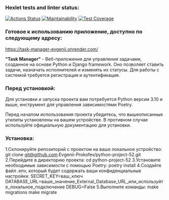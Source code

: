 ### Hexlet tests and linter status:
[![Actions Status](https://github.com/Evgenii-Prokofev/python-project-52/actions/workflows/hexlet-check.yml/badge.svg)](https://github.com/Evgenii-Prokofev/python-project-52/actions)
[![Maintainability](https://api.codeclimate.com/v1/badges/43174731d535a701fa51/maintainability)](https://codeclimate.com/github/Evgenii-Prokofev/python-project-52/maintainability)
[![Test Coverage](https://api.codeclimate.com/v1/badges/43174731d535a701fa51/test_coverage)](https://codeclimate.com/github/Evgenii-Prokofev/python-project-52/test_coverage)
### Готовое к использованию приложение, доступно по следующему адресу:
https://task-manager-evgenii.onrender.com/

**"Task Manager"** - Веб-приложение для управления задачами, созданное на основе Python и Django framework. Оно позволяет ставить задачи, назначать исполнителей и изменять их статусы. Для работы с системой требуется регистрация и аутентификация.
### Перед установкой:
Для установки и запуска проекта вам потребуется Python версии 3.10 и выше, инструмент для управления зависимостями Poetry.

Перед началом использования проекта убедитесь, что вышеописанные утилиты установлены на вашем устройстве. В противном случае используйте официальную документацию для установки.
### Установка:
1.Склонируйте репозиторий с проектом на ваше локальное устройство:
git clone git@github.com:Evgenii-Prokofev/python-project-52.git
2.Перейдите в директорию проекта:
cd python-project-52
3.Установите необходимые зависимости с помощью Poetry:
poetry install
4.Создайте файл .env, который будет содержать ваши конфиденциальные настройки:
SECRET_KEY=ваш_ключ
DATABASE_URL=ваше_значение_External_Database_URL_или_используйте_локальное_подключение
DEBUG=False
5.Выполните команды:
make migrations
make migrate  
